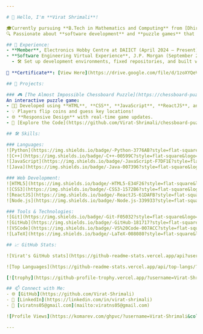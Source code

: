 ```yaml
---

# 👋 Hello, I'm **Virat Shrimali**!

🎓Currently pursuing **B.Tech in Mathematics and Computing** from [Dhirubhai Ambani Institute of Information and Communication Technology (DAIICT)](https://www.daiict.ac.in/), Gujarat, India.  
🔍 Passionate about **software development** and **puzzle games** that challenge the mind!

## 💼 Experience:
- **Member**, Electronics Hobby Centre at DAIICT (April 2024 – Present)
- **Software Engineering Virtual Experience**, J.P. Morgan (September 2024)  
  - 🛠️ Set up development environments, fixed repositories, and built visually appealing real-time data graphs using JPMorgan’s open-source library [Perspective](https://perspective.finos.org/).
  
📄 **Certificate**: [View Here](https://drive.google.com/file/d/1zoXYQeVVbV_l9d_042uMicWJZxgOxtvc/view?pli=1)  

## 🧩 Projects:

### 🎮 [The Almost Impossible Chessboard Puzzle](https://chessboard-puzzle-virat-shrimalis-projects.vercel.app/) 
An interactive puzzle game:
- 👨‍💻 Developed using **HTML**, **CSS**, **JavaScript**, **ReactJS**, and **Node.js**
- 💡 Players flip coins and guess key locations!
- 🌐 **Responsive Design** with real-time game updates.
- 🔗 [Explore the Code](https://github.com/Virat-Shrimali/chessboard-puzzle)

## 🛠️ Skills:

### Languages:
![Python](https://img.shields.io/badge/-Python-3776AB?style=flat-square&logo=python&logoColor=white)  
![C++](https://img.shields.io/badge/-C++-00599C?style=flat-square&logo=cplusplus&logoColor=white)  
![JavaScript](https://img.shields.io/badge/-JavaScript-F7DF1E?style=flat-square&logo=javascript&logoColor=black)  
![Java](https://img.shields.io/badge/-Java-007396?style=flat-square&logo=java&logoColor=white)

### Web Development:
![HTML5](https://img.shields.io/badge/-HTML5-E34F26?style=flat-square&logo=html5&logoColor=white)  
![CSS3](https://img.shields.io/badge/-CSS3-1572B6?style=flat-square&logo=css3)  
![ReactJS](https://img.shields.io/badge/-ReactJS-61DAFB?style=flat-square&logo=react&logoColor=black)  
![Node.js](https://img.shields.io/badge/-Node.js-339933?style=flat-square&logo=nodedotjs&logoColor=white)

### Tools & Technologies:
![Git](https://img.shields.io/badge/-Git-F05032?style=flat-square&logo=git&logoColor=white)  
![GitHub](https://img.shields.io/badge/-GitHub-181717?style=flat-square&logo=github)  
![VSCode](https://img.shields.io/badge/-VS%20Code-007ACC?style=flat-square&logo=visual-studio-code&logoColor=white)  
![LaTeX](https://img.shields.io/badge/-LaTeX-008080?style=flat-square&logo=latex&logoColor=white)

## 📈 GitHub Stats:

![Virat's GitHub stats](https://github-readme-stats.vercel.app/api?username=Virat-Shrimali&show_icons=true&theme=radical)

![Top Languages](https://github-readme-stats.vercel.app/api/top-langs/?username=Virat-Shrimali&layout=compact&theme=radical)

[![trophy](https://github-profile-trophy.vercel.app/?username=Virat-Shrimali&theme=onedark)](https://github.com/ryo-ma/github-profile-trophy)

## 📫 Connect with Me:
- 🌐 [GitHub](https://github.com/Virat-Shrimali)
- 💼 [LinkedIn](https://linkedin.com/in/virat-shrimali)
- 📧 [viratns05@gmail.com](mailto:viratns05@gmail.com)

![Profile Views](https://komarev.com/ghpvc/?username=Virat-Shrimali&color=blue&style=flat-square)

---
```

